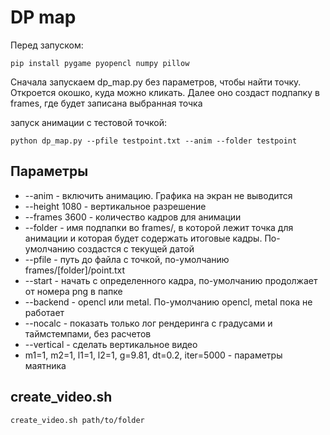 # DP map

Перед запуском:

    pip install pygame pyopencl numpy pillow

Сначала запускаем dp_map.py без параметров, чтобы найти точку. Откроется окошко, куда можно кликать. Далее оно создаст подпапку в frames, где будет записана выбранная точка

запуск aнимации с тестовой точкой:

    python dp_map.py --pfile testpoint.txt --anim --folder testpoint

## Параметры
 - --anim - включить анимацию. Графика на экран не выводится
 - --height 1080 - вертикальное разрешение
 - --frames 3600 - количество кадров для анимации
 - --folder  - имя подпапки во frames/, в которой лежит точка для анимации и которая будет содержать итоговые кадры. По-умолчанию создастся с текущей датой
 - --pfile - путь до файла с точкой, по-умолчанию frames/[folder]/point.txt
 - --start - начать с определенного кадра, по-умолчанию продолжает от номера png в папке
 - --backend - opencl или metal. По-умолчанию opencl, metal пока не работает
 - --nocalc - показать только лог рендеринга с градусами и таймстемпами, без расчетов
 - --vertical - сделать вертикальное видео
 - m1=1, m2=1, l1=1, l2=1, g=9.81, dt=0.2, iter=5000 - параметры маятника 

 ## create_video.sh

    create_video.sh path/to/folder